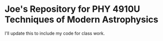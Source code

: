 # Joe's Repository for PHY 4910U Techniques of Modern Astrophysics

I'll update this to include my code for class work.
